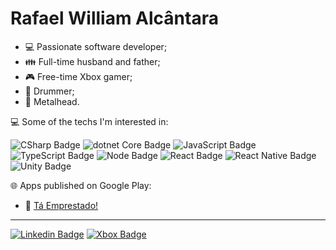 # Rafael William Alcântara

- 💻 Passionate software developer;
- 👪 Full-time husband and father;
- 🎮 Free-time Xbox gamer;
- 🥁 Drummer;
- 🎸 Metalhead.

💻 Some of the techs I'm interested in:

![CSharp Badge](https://img.shields.io/badge/-C%23-512bd4?style=flat-square&logo=.NET&logoColor=white)
![dotnet Core Badge](https://img.shields.io/badge/-.NET%20Core-512bd4?style=flat-square&logo=.NET&logoColor=white)
![JavaScript Badge](https://img.shields.io/badge/-JavaScript-f0db4f?style=flat-square&logo=JavaScript&logoColor=323330)
![TypeScript Badge](https://img.shields.io/badge/-TypeScript-3178c6?style=flat-square&logo=TypeScript&logoColor=white)
![Node Badge](https://img.shields.io/badge/-Node.js-026e00?style=flat-square&logo=Node.js&logoColor=white)
![React Badge](https://img.shields.io/badge/-React-61dafb?style=flat-square&logo=React&logoColor=323330)
![React Native Badge](https://img.shields.io/badge/-React%20Native-61dafb?style=flat-square&logo=React&logoColor=323330)
![Unity Badge](https://img.shields.io/badge/-Unity-black?style=flat-square&logo=Unity&logoColor=white)

🌐 Apps published on Google Play:
- 📱 [Tá Emprestado!](https://play.google.com/store/apps/details?id=com.alcantararw.taemprestado)
<!--
- 🎮 Primordium Memory Game;
- 🎮 Precision;
-->
---

[![Linkedin Badge](https://img.shields.io/badge/-AlcantaraRW-0077B5?style=flat-square&logo=Linkedin&logoColor=white&link=https://www.linkedin.com/in/AlcantaraRW)](https://www.linkedin.com/in/AlcantaraRW)
[![Xbox Badge](https://img.shields.io/badge/-AlcantaraRW-107c10?style=flat-square&logo=Xbox&logoColor=white&link=https://www.trueachievements.com/gamer/AlcantaraRW)](https://www.trueachievements.com/gamer/AlcantaraRW)

